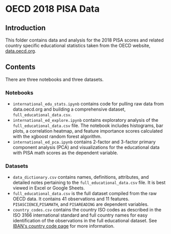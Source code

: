 # OECD 2018 PISA Data

## Introduction

This folder contains data and analysis for the 2018 PISA scores and related country specific educational statistics taken from the OECD website, [data.oecd.org](https://data.oecd.org/).

## Contents

There are three notebooks and three datasets.

### Notebooks

* `international_edu_stats.ipynb` contains code for pulling raw data from data.oecd.org and building a comprehensive dataset, `full_educational_data.csv`.
* `international_ed_explore.ipynb` contains exploratory analysis of the `full_educational_data.csv` file. The notebook includes histograms, bar plots, a correlation heatmap, and feature importance scores calculated with the xgboost random forest algorithm.
* `international_ed_pca.ipynb` contains 2-factor and 3-factor primary component analysis (PCA) and visualizations for the educational data with PISA math scores as the dependent variable.

### Datasets

* `data_dictionary.csv` contains names, definitions, attributes, and detailed notes pertaining to the `full_educational_data.csv` file. It is best viewed in Excel or Google Sheets.
* `full_educational_data.csv` is the full dataset compiled from the raw OECD data. It contains 41 observations and 11 features. `PISASCIENCE`,`PISAMATH`, and `PISAREADING` are dependent variables.
* `country_codes.csv` contains the country ISO codes as described in the ISO 3166 international standard and full country names for easy identification of the observations in the full educational dataset. See [IBAN's country code page](https://www.iban.com/country-codes) for more information. 